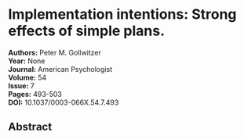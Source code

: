 # Implementation intentions: Strong effects of simple plans.

**Authors:** Peter M. Gollwitzer  
**Year:** None  
**Journal:** American Psychologist  
**Volume:** 54  
**Issue:** 7  
**Pages:** 493-503  
**DOI:** 10.1037/0003-066X.54.7.493  

## Abstract


